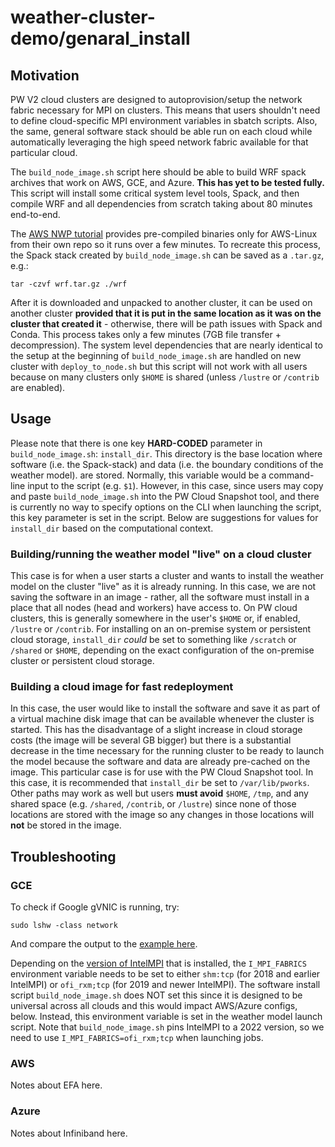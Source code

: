 # weather-cluster-demo/genaral_install

## Motivation

PW V2 cloud clusters are designed to autoprovision/setup the
network fabric necessary for MPI on clusters.  This means that
users shouldn't need to define cloud-specific MPI environment
variables in sbatch scripts.  Also, the same, general software
stack should be able run on each cloud while automatically
leveraging the high speed network fabric available for that
particular cloud.

The `build_node_image.sh` script here should be able to build
WRF spack archives that work on AWS, GCE, and Azure.  **This has
yet to be tested fully.** This script will install some critical
system level tools, Spack, and then compile WRF and all 
dependencies from scratch taking about 80 minutes end-to-end.

The [AWS NWP tutorial](https://weather.hpcworkshops.com/03-wrf/01-spack-install-wrf.html) 
provides pre-compiled binaries only for AWS-Linux from their 
own repo so it runs over a few minutes. To recreate this process,
the Spack stack created by `build_node_image.sh` can be saved as
a `.tar.gz`, e.g.:

```
tar -czvf wrf.tar.gz ./wrf
```

After it is downloaded and unpacked to another cluster, it can be
used on another cluster **provided that it is put in the same
location as it was on the cluster that created it** - otherwise,
there will be path issues with Spack and Conda. This process takes
only a few minutes (7GB file transfer + decompression).  The system
level dependencies that are nearly identical to the setup at the
beginning of `build_node_image.sh` are handled on new cluster 
with `deploy_to_node.sh` but this script will not work with all
users because on many clusters only `$HOME` is shared (unless 
`/lustre` or `/contrib` are enabled).

## Usage

Please note that there is one key **HARD-CODED** parameter in
`build_node_image.sh`: `install_dir`. This directory is the base location
where software (i.e. the Spack-stack) and data (i.e. the
boundary conditions of the weather model). are stored. Normally,
this variable would be a command-line input to the script
(e.g. `$1`).  However, in this case, since users may copy and
paste `build_node_image.sh` into the PW Cloud Snapshot tool,
and there is currently no way to specify options on the CLI when
launching the script, this key parameter is set in the script. 
Below are suggestions for values for `install_dir` based on the
computational context.

### Building/running the weather model "live" on a cloud cluster

This case is for when a user starts a cluster and wants to install
the weather model on the cluster "live" as it is already running.
In this case, we are not saving the software in an image - rather,
all the software must install in a place that all nodes (head and
workers) have access to.  On PW cloud clusters, this is generally
somewhere in the user's `$HOME` or, if enabled, `/lustre` or
`/contrib`. For installing on an on-premise system or persistent
cloud storage, `install_dir` *could* be set to 
something like `/scratch` or `/shared` or `$HOME`, depending on
the exact configuration of the on-premise cluster or persistent
cloud storage.

### Building a cloud image for fast redeployment

In this case, the user would like to install the software and save
it as part of a virtual machine disk image that can be available
whenever the cluster is started. This has the disadvantage of a
slight increase in cloud storage costs (the image will be several
GB bigger) but there is a substantial decrease in the time necessary
for the running cluster to be ready to launch the model because the
software and data are already pre-cached on the image. This
particular case is for use with the PW Cloud Snapshot tool. In
this case, it is recommended that `install_dir` be set to
`/var/lib/pworks`. Other paths may work as well but users
**must avoid** `$HOME`, `/tmp`, and any shared space (e.g.
`/shared`, `/contrib`, or `/lustre`) since none of those
locations are stored with the image so any changes in those locations
will **not** be stored in the image.

## Troubleshooting

### GCE

To check if Google gVNIC is running, try:
```
sudo lshw -class network
```
And compare the output to the [example here](https://cloud.google.com/compute/docs/networking/using-gvnic).

Depending on the [version of IntelMPI](https://cloud.google.com/architecture/best-practices-for-using-mpi-on-compute-engine#use_intel_mpi) 
that is installed, the `I_MPI_FABRICS` environment 
variable needs to be set to either `shm:tcp` (for 2018 
and earlier IntelMPI) or  `ofi_rxm;tcp` (for 2019 and 
newer IntelMPI).  The software install script `build_node_image.sh`
does NOT set this since it is designed to be universal
across all clouds and this would impact AWS/Azure configs,
below.  Instead, this environment variable is set in the 
weather model launch script. Note that `build_node_image.sh`
pins IntelMPI to a 2022 version, so we need to use 
`I_MPI_FABRICS=ofi_rxm;tcp` when launching jobs.

### AWS

Notes about EFA here.

### Azure

Notes about Infiniband here.

